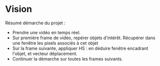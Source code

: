 # Vision

Résumé démarche du projet : 

- Prendre une vidéo en temps réel.
- Sur première frame de vidéo, repérer objets d'intérêt. Récupérer dans une fenêtre les pixels associés à cet objet
- Sur la frame suivante, appliquer HS : en déduire fenêtre encadrant l'objet, et vecteur déplacement.
- Continuer la démarche sur toutes les frames suivants.
